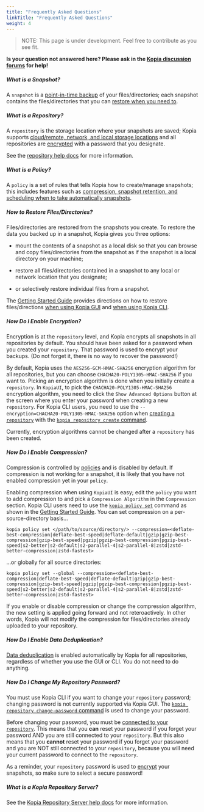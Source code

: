 ```yaml
---
title: "Frequently Asked Questions"
linkTitle: "Frequently Asked Questions"
weight: 4
---
```


> NOTE: This page is under development. Feel free to contribute as you see fit.

**Is your question not answered here? Please ask in the [Kopia discussion forums](https://kopia.discourse.group/) for help!**

##### What is a Snapshot?

A `snapshot` is a [point-in-time backup](../features#backup-files-and-directories-using-snapshots) of your files/directories; each snapshot contains the files/directories that you can [restore when you need to](../features#restore-snapshots-using-multiple-methods).

##### What is a Repository?

A `repository` is the storage location where your snapshots are saved; Kopia supports [cloud/remote, network, and local storage locations](../features#save-snapshots-to-cloud-network-or-local-storage) and all repositories are [encrypted](../features/#end-to-end-zero-knowledge-encryption) with a password that you designate.

See the [repository help docs](../repository) for more information.

##### What is a Policy?

A `policy` is a set of rules that tells Kopia how to create/manage snapshots; this includes features such as [compression, snapshot retention, and scheduling when to take automatically snapshots](../features#policies-control-what-and-how-filesdirectories-are-saved-in-snapshots).

##### How to Restore Files/Directories?

Files/directories are restored from the snapshots you create. To restore the data you backed up in a snapshot, Kopia gives you three options: 

* mount the contents of a snapshot as a local disk so that you can browse and copy files/directories from the snapshot as if the snapshot is a local directory on your machine;

* restore all files/directories contained in a snapshot to any local or network location that you designate;

* or selectively restore individual files from a snapshot.

The [Getting Started Guide](../getting-started/) provides directions on how to restore files/directions [when using Kopia GUI](../getting-started/#restoring-filesdirectories-from-snapshots) and [when using Kopia CLI](../getting-started/#mounting-snapshots-and-restoring-filesdirectories-from-snapshots).

##### How Do I Enable Encryption?

Encryption is at the `repository` level, and Kopia encrypts all snapshots in all repositories by default. You should have been asked for a password when you created your `repository`. That password is used to encrypt your backups. (Do not forget it, there is no way to recover the password!)

By default, Kopia uses the `AES256-GCM-HMAC-SHA256` encryption algorithm for all repositories, but you can choose `CHACHA20-POLY1305-HMAC-SHA256` if you want to. Picking an encryption algorithm is done when you initially create a `repository`. In `KopiaUI`, to pick the `CHACHA20-POLY1305-HMAC-SHA256` encryption algorithm, you need to click the `Show Advanced Options` button at the screen where you enter your password when creating a new `repository`. For Kopia CLI users, you need to use the `--encryption=CHACHA20-POLY1305-HMAC-SHA256` option when [creating a `repository`](../getting-started/#creating-a-repository) with the [`kopia repository create` command](../reference/command-line/common/#commands-to-manipulate-repository).

Currently, encryption algorithms cannot be changed after a `repository` has been created.

##### How Do I Enable Compression?

Compression is controlled by [policies](../features#policies-control-what-and-how-filesdirectories-are-saved-in-snapshots) and is disabled by default. If compression is not working for a snapshot, it is likely that you have not enabled compression yet in your `policy`.

Enabling compression when using `KopiaUI` is easy; edit the `policy` you want to add compression to and pick a `Compression Algorithm` in the `Compression` section. Kopia CLI users need to use the [`kopia policy set`](..reference/command-line/common/policy-set/) command as shown in the [Getting Started Guide](../getting-started/#policies). You can set compression on a per-source-directory basis...

```shell
kopia policy set </path/to/source/directory/> --compression=<deflate-best-compression|deflate-best-speed|deflate-default|gzip|gzip-best-compression|gzip-best-speed|pgzip|pgzip-best-compression|pgzip-best-speed|s2-better|s2-default|s2-parallel-4|s2-parallel-8|zstd|zstd-better-compression|zstd-fastest>
```

...or globally for all source directories:

```shell
kopia policy set --global --compression=<deflate-best-compression|deflate-best-speed|deflate-default|gzip|gzip-best-compression|gzip-best-speed|pgzip|pgzip-best-compression|pgzip-best-speed|s2-better|s2-default|s2-parallel-4|s2-parallel-8|zstd|zstd-better-compression|zstd-fastest>
```
If you enable or disable compression or change the compression algorithm, the new setting is applied going forward and not reteroactively. In other words, Kopia will not modify the compression for files/directories already uploaded to your repository.

##### How Do I Enable Data Deduplication?

[Data deduplication](../features/#backup-files-and-directories-using-snapshots) is enabled automatically by Kopia for all repositories, regardless of whether you use the GUI or CLI. You do not need to do anything.

##### How Do I Change My Repository Password?

You must use Kopia CLI if you want to change your `repository` password; changing password is not currently supported via Kopia GUI. The [`kopia repository change-password` command](../reference/command-line/common/repository-change-password/) is used to change your password. 

Before changing your password, you must be [connected to your `repository`](../getting-started/#connecting-to-repository). This means that you **can** reset your password if you forget your password AND you are still connected to your `repository`. But this also means that you **cannot** reset your password if you forget your password and you are NOT still connected to your `repository`, because you will need your current password to connect to the `repository`.

As a reminder, your `repository` password is used to [encrypt](../features/#end-to-end-zero-knowledge-encryption) your snapshots, so make sure to select a secure password!

##### What is a Kopia Repository Server?

See the [Kopia Repository Server help docs](../repository-server) for more information.
